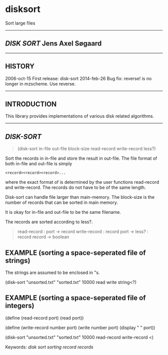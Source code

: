 disksort
========

Sort large files

----------------------------------------------------------------------
  _DISK SORT_                                   Jens Axel Søgaard
----------------------------------------------------------------------

----------------------------------------------------------------------
HISTORY
----------------------------------------------------------------------
2006-oct-15  First release: disk-sort
2014-feb-26  Bug fix: reverse! is no longer in mzscheme. Use reverse.

----------------------------------------------------------------------
INTRODUCTION
----------------------------------------------------------------------

This library provides implementations of various disk related
algorithms. 


----------------------------------------------------------------------
_DISK-SORT_
----------------------------------------------------------------------

> (disk-sort in-file out-file block-size read-record write-record less?)

Sort the records in in-file and store the result in out-file.
The file format of both in-file and out-file is simply

    <record><record><record>...

where the exact format of <record> is determined by the user
functions read-record and write-record. The records do not
have to be of the same length.

Disk-sort can handle file larger than main-memory. The 
block-size is the number of records that can be sorted
in main memory. 

It is okay for in-file and out-file to be the same 
filename.

The records are sorted according to less?.

> read-record : port -> record
> write-record : record port -> 
> less? : record record -> boolean


EXAMPLE (sorting a space-seperated file of strings)
---------------------------------------------------
The strings are assumed to be enclosed in "s.

(disk-sort "unsorted.txt" "sorted.txt" 10000 
           read write string<?)


EXAMPLE (sorting a space-seperated file of integers)
----------------------------------------------------
(define (read-record port) 
  (read port))

(define (write-record number port)
  (write number port)
  (display " " port))

(disk-sort "unsorted.txt" "sorted.txt" 10000 
           read-record write-record <)


Keywords: _disk_ _sort_ _sorting_ _record_ _records_